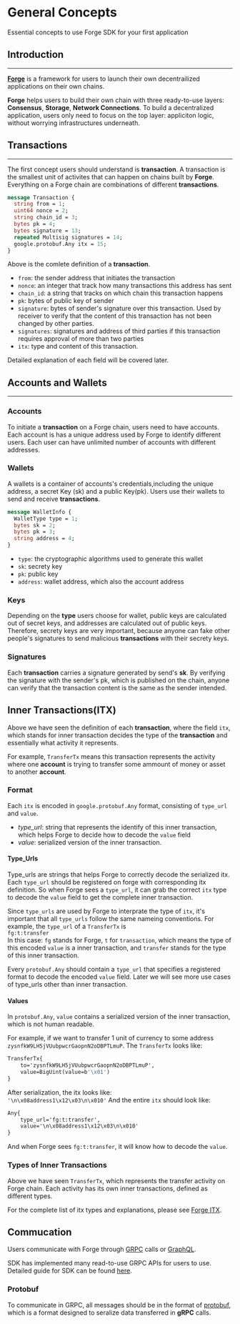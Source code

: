 # General Concepts
Essential concepts to use Forge SDK for your first application

## Introduction
-----

[**Forge**](https://docs.arcblock.io/forge/intro/) is a framework for users to launch their own decentrailized applications on their own chains.

**Forge** helps users to build their own chain with three ready-to-use layers: **Consensus**, **Storage**, **Network Connections**. To build a decentralized application, users only need to focus on the top layer: appliciton logic, without worrying infrastructures underneath.


## Transactions
------
The first concept users should understand is **transaction**. A transaction is the smallest unit of activites that can happen on chains built by **Forge**. Everything on a Forge chain are combinations of different **transactions**. 

```protobuf
message Transaction {
  string from = 1;
  uint64 nonce = 2;
  string chain_id = 3;
  bytes pk = 4;
  bytes signature = 13;
  repeated Multisig signatures = 14;
  google.protobuf.Any itx = 15;
}
```
Above is the comlete definition of a **transaction**. 

* `from`: the sender address that initiates the transaction
* `nonce`: an integer that track how many transactions this address has sent
* `chain_id`: a string that tracks on which chain this transaction happens
* `pk`: bytes of public key of sender
* `signature`: bytes of sender's signature over this transaction. Used by   receiver to verify that the content of this transaction has not been changed by other parties.
* `signatures`: signatures and address of third parties if this transaction requires approval of more than two parties
* `itx`: type and content of this transaction.

Detailed explanation of each field will be covered later. 

## Accounts and Wallets
-----

### Accounts
To initiate a **transaction** on a Forge chain, users need to have accounts. Each account is has a unique address used by Forge to identify different users. Each user can have unlimited number of accounts with different addresses.

### Wallets

A wallets is a container of accounts's credentials,including the unique address, a secret Key (sk) and a public Key(pk). Users use their wallets to send and receive **transactions**.

```protobuf
message WalletInfo {
  WalletType type = 1;
  bytes sk = 2;
  bytes pk = 3;
  string address = 4;
}
```
* `type`: the cryptographic algorithms used to generate this wallet
* `sk`: secrety key
* `pk`: public key
* `address`: wallet address, which also the account address

### Keys

Depending on the **type** users choose for wallet, public keys are calculated out of secret keys, and addresses are calculated out of public keys. Therefore, secrety keys are very important, because anyone can fake other people's signatures to send malicious **transactions** with their secrety keys.

### Signatures

Each **transaction** carries a signature generated by send's **sk**. By verifying the signature with the sender's pk, which is published on the chain, anyone can verify that the transaction content is the same as the sender intended. 

## Inner Transactions(ITX)

Above we have seen the definition of each **transaction**, where the field `itx`, which stands for inner transaction decides the type of the **transaction** and essentially what activity it represents. 

For example, `TransferTx` means this transaction represents the activity where one **account** is trying to transfer some ammount of money or asset to another **account**.

### Format

Each `itx` is encoded in `google.protobuf.Any` format, consisting of `type_url` and `value`.
* _type_url_: string that represents the identify of this inner transaction, which helps Forge to decide how to decode the `value` field
* _value_: serialized version of the inner transaction.

#### Type_Urls

Type_urls are strings that helps Forge to correctly decode the serialized itx. Each `type_url` should be registered on forge with corresponding itx definition. So when Forge sees a `type_url`, it can grab the correct `itx` type to decode the `value` field to get the complete inner transaction.

Since `type_urls` are used by Forge to interprate the type of `itx`, it's important that all `type_urls` follow the same nameing conventions. For example, the `type_url` of a `TransferTx` is   
    ```fg:t:transfer```  
In this case: `fg` stands for Forge, `t` for `transaction`, which means the type of this encoded `value` is a inner transaction, and `transfer` stands for the type of this inner transaction.

Every `protobuf.Any` should contain a `type_url` that specifies a registered format to decode the encoded `value` field. Later we will see more use cases of type_urls other than inner transaction.

#### Values

In `protobuf.Any`, `value` contains a serialized version of the inner transaction, which is not human readable.

For example, if we want to transfer 1 unit of currency to some address `zysnfkW9LH5jVUubpwcrGaopnN2oDBPTLmuP`. The `TransferTx` looks like:    
```protobuf
TransferTx{
    to='zysnfkW9LH5jVUubpwcrGaopnN2oDBPTLmuP',
    value=BigUint(value=b'\x01')
}
```
After serialization, the itx looks like:   
```'\n\x08address1\x12\x03\n\x010'```
And the entire `itx` should look like:   
```protobuf
Any{
    type_url='fg:t:transfer',
    value='\n\x08address1\x12\x03\n\x010'
}
```

And when Forge sees `fg:t:transfer`, it will know how to decode the `value`.

### Types of Inner Transactions

Above we have seen `TransferTx`, which represents the transfer activity on Forge chain. Each activity has its own inner transactions, defined as different types.

For the complete list of itx types and explanations, please see [Forge ITX](https://docs.arcblock.io/forge/txs/declare.html).

## Commucation

Users communicate with Forge through [GRPC](https://grpc.io/docs/) calls or [GraphQL](https://graphql.org/learn/).

SDK has implemented many read-to-use GRPC APIs for users to use. Detailed guide for SDK can be found [here](https://docs.arcblock.io/forge/sdk/).

### Protobuf

To communicate in GRPC, all messages should be in the format of [protobuf](https://developers.google.com/protocol-buffers/), which is a format designed to seralize data transferred in **gRPC** calls.
